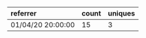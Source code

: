 | referrer          | count | uniques |
| :---------------- | :---- | :------ |
| 01/04/20 20:00:00 | 15    | 3       |